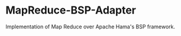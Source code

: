 MapReduce-BSP-Adapter
=====================

Implementation of Map Reduce over Apache Hama's BSP framework.
